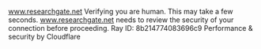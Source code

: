 www.researchgate.net
Verifying you are human. This may take a few seconds.
www.researchgate.net needs to review the security of your connection before proceeding.
Ray ID: 8b214774083696c9
Performance & security by Cloudflare